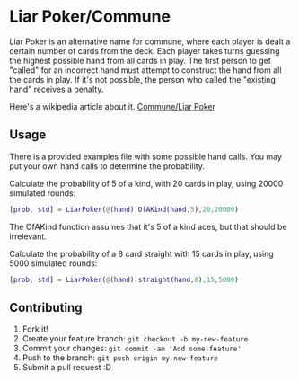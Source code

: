 # Liar Poker/Commune
Liar Poker is an alternative name for commune, where each player is dealt a certain number of cards from the deck. Each player takes turns guessing the highest possible hand from all cards in play. The first person to get "called" for an incorrect hand must attempt to construct the hand from all the cards in play. If it's not possible, the person who called the "existing hand" receives a penalty.

Here's a wikipedia article about it. [Commune/Liar Poker](https://en.wikipedia.org/wiki/Commune_(card_game))

## Usage
There is a provided examples file with some possible hand calls. You may put your own hand calls to determine the probability.

Calculate the probability of 5 of a kind, with 20 cards in play, using 20000 simulated rounds:
```Matlab
[prob, std] = LiarPoker(@(hand) OfAKind(hand,5),20,20000)
```
The OfAKind function assumes that it's 5 of a kind aces, but that should be irrelevant.

Calculate the probability of a 8 card straight with 15 cards in play, using 5000 simulated rounds:
```Matlab
[prob, std] = LiarPoker(@(hand) straight(hand,8),15,5000)
```

## Contributing
1. Fork it!
2. Create your feature branch: `git checkout -b my-new-feature`
3. Commit your changes: `git commit -am 'Add some feature'`
4. Push to the branch: `git push origin my-new-feature`
5. Submit a pull request :D
